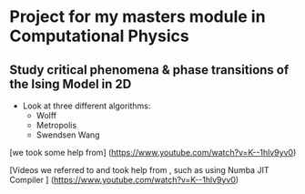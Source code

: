 # Project for my masters module in Computational Physics
## Study critical phenomena & phase transitions of the Ising Model in 2D

- Look at three different algorithms:
  - Wolff
  - Metropolis
  - Swendsen Wang 

[we took some help from] (https://www.youtube.com/watch?v=K--1hlv9yv0)

[Videos we referred to and took help from , such as using Numba JIT Compiler ] (https://www.youtube.com/watch?v=K--1hlv9yv0)
